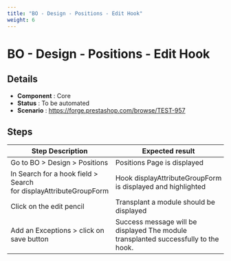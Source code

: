 ```yaml
---
title: "BO - Design - Positions - Edit Hook"
weight: 6
---
```


# BO - Design - Positions - Edit Hook
## Details
* **Component** : Core
* **Status** : To be automated
* **Scenario** : https://forge.prestashop.com/browse/TEST-957

## Steps
| Step Description | Expected result |
| ----- | ----- |
| Go to BO > Design > Positions | Positions Page is displayed |
| In Search for a hook field > Search for displayAttributeGroupForm | Hook displayAttributeGroupForm is displayed and highlighted |
| Click on the edit pencil | Transplant a module should be displayed |
| Add an Exceptions > click on save button | Success message will be displayed The module transplanted successfully to the hook. |
